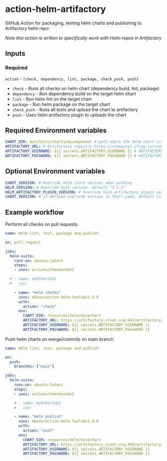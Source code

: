 # action-helm-artifactory

GitHub Action for packaging, testing helm charts and publishing to Artifactory helm repo

_Note this action is written to specifically work with Helm repos in Artifactory_

## Inputs

### Required

`action` - `[check, dependency, lint, package, check_push, push]`

- `check` - Runs all checks on helm chart (dependency build, lint, package)
- `dependency` - Run dependency build on the target helm chart
- `lint` - Run helm lint on the target chart
- `package` - Run helm package on the target chart
- `check_push` - Runs all tests and upload the chart to artifactory
- `push` - Uses helm artifactory plugin to uploads the chart

## Required Environment variables

```yaml
CHART_DIR: manifests/charts/mycomponent # path where the helm chart is located
ARTIFACTORY_URL: # Artifactory registry https://<company>.jfrog.io/<company>
ARTIFACTORY_USERNAME: ${{ secrets.ARTIFACTORY_USERNAME }} # ARTIFACTORY_USERNAME (Artifactory username) must be set in GitHub Repo secrets
ARTIFACTORY_PASSWORD: ${{ secrets.ARTIFACTORY_PASSWORD }} # ARTIFACTORY_PASSWORD (Artifactory api key) must be set in GitHub Repo secrets
```

## Optional Environment variables

```yaml
CHART_VERSION: # Override helm chart version when pushing
HELM_VERSION: # Override helm version. Default "3.5.1"
HELM_ARTIFACTORY_PLUGIN_VERSION: # Override helm artifactory plugin version. Default "v1.0.2"
CHART_VERSION: # if defined override version in Chart.yaml. Default is unset
```

## Example workflow

Perform all checks on pull requests

```yaml
name: Helm lint, test, package and publish

on: pull_request

jobs:
  helm-suite:
    runs-on: ubuntu-latest
    steps:
    - uses: actions/checkout@v2

  # - name: myOtherJob1
  #   run:

    - name: "Helm checks"
      uses: mbovo/action-helm-tools@v1.0.0
      with:
        action: "check"
      env:
        CHART_DIR: resources/helm/minechart
        ARTIFACTORY_URL: https://artifactory.zroot.org:443/artifactory/helm-local/
        ARTIFACTORY_USERNAME: ${{ secrets.ARTIFACTORY_USERNAME }}
        ARTIFACTORY_PASSWORD: ${{ secrets.ARTIFACTORY_PASSWORD }}
```

Push helm charts on merge/commits on main branch

```yaml
name: Helm lint, test, package and publish

on:
  push:
    branches: ["main"]

jobs:
  helm-suite:
    runs-on: ubuntu-latest
    steps:
    - uses: actions/checkout@v2

    # - name: myOtherJob1
    #   run:

    - name: "Helm publish"
      uses: mbovo/action-helm-tools@v1.0.0
      with:
        action: "push"
      env:
        CHART_DIR: resources/helm/minechart
        ARTIFACTORY_URL: https://artifactory.zroot.org:443/artifactory/helm-local/
        ARTIFACTORY_USERNAME: ${{ secrets.ARTIFACTORY_USERNAME }}
        ARTIFACTORY_PASSWORD: ${{ secrets.ARTIFACTORY_PASSWORD }}
```
